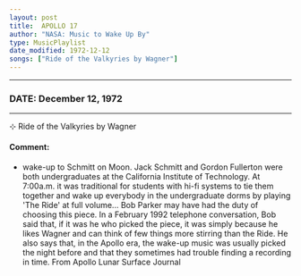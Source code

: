 ```yaml
---
layout: post
title:  APOLLO 17
author: "NASA: Music to Wake Up By"
type: MusicPlaylist
date_modified: 1972-12-12
songs: ["Ride of the Valkyries by Wagner"]
---
```


----
### DATE: December 12, 1972
----
⊹ Ride of the Valkyries by Wagner

#### Comment:
* wake-up to Schmitt on Moon. Jack Schmitt and Gordon Fullerton were both undergraduates at the California Institute of  Technology. At 7:00a.m. it was traditional for students with hi-fi systems to tie them together and wake up everybody in the undergraduate dorms by playing 'The Ride' at full volume...  Bob Parker may have had the duty of choosing this piece. In a February 1992 telephone conversation, Bob said that, if it was he who picked the piece, it was simply because he likes Wagner and can think of few things more stirring than the Ride. He also says that, in the Apollo era, the wake-up music was usually picked the night before and that they sometimes had trouble finding a recording in time. From Apollo Lunar Surface Journal



<br/>
<center>
	<a target="_blank"
	   href="https://twitter.com/intent/tweet?hashtags=Space,NASA,Playlist,NASAWakeupCalls,SpaceProgram&text=🚀 {{ page.author}}, '{{ page.songs.first }}' {{ page.title }}, {{ page.date | date: '%B %d, %Y' }}. {{ site.url }}{{ page.url }}&via=nasawakeupcalls"><i class="fab fa-twitter" alt="Tweet this page" style="font-size: 1.3em;"></i></a>
	&nbsp; 	<i class="fas fa-user-astronaut" style="font-size: 1.5em;"></i> &nbsp;
    <a id="custom_amazon_link"
       type="amzn" search="#"
       category="popular music">
    <i class="fab fa-amazon" style="font-size: 1.3em;"></i></a>
</center>

<!-- Randomly resolve an individual entry from a song array -->
<script src="/assets/javascript/seedrandom.min.js"></script>
<script>
  var wake_me_up = ["Ride of the Valkyries by Wagner"];
  var prng = new Math.seedrandom();
  function randomSong() {
    song = wake_me_up[Math.floor(Math.random() * wake_me_up.length)];
    var amazon_link = document.getElementById("custom_amazon_link");
    amazon_link.setAttribute("search", song);
  }
  window.onload = randomSong();
</script>
